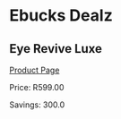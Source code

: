 
# Ebucks Dealz
## Eye Revive Luxe
[Product Page](https://www.ebucks.com/web/shop/productSelected.do?prodId=1140734323&catId=1186086453)

Price: R599.00

Savings: 300.0


	